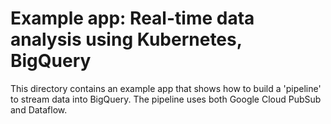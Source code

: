 # Example app: Real-time data analysis using Kubernetes, BigQuery

This directory contains an example app that shows how to build a 'pipeline' to stream data into BigQuery. The pipeline uses both Google Cloud PubSub and Dataflow.

